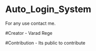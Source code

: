 # Auto_Login_System
For any use contact me.

#Creator - 
Varad Rege

#Contribution - 
Its public to contribute
